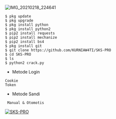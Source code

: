 ![IMG_20210218_224641](https://user-images.githubusercontent.com/78569593/108382341-4dde8e00-723b-11eb-9b55-c6b029700ea3.jpg)

```
$ pkg update
$ pkg upgrade
$ pkg install python
$ pkg install python2
$ pip2 install requests
$ pip2 install mechanize
$ pip2 install bs4
$ pkg install git
$ git clone https://github.com/KURNIAW4TI/SKS-PRO
$ cd SKS-PRO
$ ls
$ python2 crack.py
```


- Metode Login
```
Cookie
Token
```
- Metode Sandi
```
 Manual & Otomotis
```
<a href="https://github.com/KURNIAW4TI/sks-pro"><img title="SKS-PRO" src="https://github-readme-stats.vercel.app/api/pin/?username=KURNIAW4TI&repo=SKS-PRO&theme=vision-friendly-dark"></a>
<p align="center">
